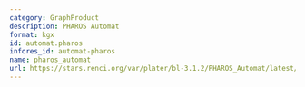```yaml
---
category: GraphProduct
description: PHAROS Automat
format: kgx
id: automat.pharos
infores_id: automat-pharos
name: pharos_automat
url: https://stars.renci.org/var/plater/bl-3.1.2/PHAROS_Automat/latest/kgx_files
---
```

